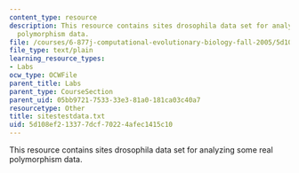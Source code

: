 ```yaml
---
content_type: resource
description: This resource contains sites drosophila data set for analyzing some real
  polymorphism data.
file: /courses/6-877j-computational-evolutionary-biology-fall-2005/5d108ef213377dcf70224afec1415c10_sitestestdata.txt
file_type: text/plain
learning_resource_types:
- Labs
ocw_type: OCWFile
parent_title: Labs
parent_type: CourseSection
parent_uid: 05bb9721-7533-33e3-81a0-181ca03c40a7
resourcetype: Other
title: sitestestdata.txt
uid: 5d108ef2-1337-7dcf-7022-4afec1415c10
---
```

This resource contains sites drosophila data set for analyzing some real polymorphism data.

